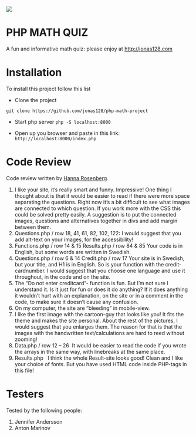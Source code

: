 <img src="https://media.giphy.com/media/LweK4Ma6Chp8k/giphy.gif" />

# PHP MATH QUIZ

A fun and informative math quiz: please enjoy at http://jonas128.com 

# Installation

To install this project follow this list

-   Clone the project

```
git clone https://github.com/jonas128/php-math-project
```

-   Start php server `php -S localhost:8000`

-   Open up you browser and paste in this link:
    `http://localhost:8000/index.php`

# Code Review

Code review written by [Hanna Rosenberg](https://github.com/hanna-rosenberg).

1. I like your site, it’s really smart and funny. Impressive! One thing I thought about is that it would be easier to read if there were more space separating the questions. Right now it’s a bit difficult  to see what images are connected to which question. If you work more with the CSS this could be solved pretty easily. A suggestion is to put the connected images, questions and alternatives together in divs and add margin between them.
2. Questions.php / row 18, 41, 61, 82, 102, 122: I would suggest that you add alt-text on your images, for the accessibility!
3. Functions.php / row 14 & 15 Results.php / row 84 & 85 Your code is in English, but some words are written in Swedish.
4. Questions.php / row 6 & 14 Credit.php / row 17 Your site is in Swedish, but your title, and H1 is in English. So is your function with the       credit-cardnumber. I would suggest that you choose one language and use it throughout, in the code and on the site.  
5. The “Do not enter creditcard”- function is fun. But I’m not sure I understand it. Is it just for fun or does it do anything?  If it does anything it wouldn’t hurt with an explanation, on the site or in a comment in the code, to make sure it doesn’t cause any confusion. 
6. On my computer, the site are “bleeding” in mobile-view.
7. I like the first image with the cartoon-guy that looks like you! It fits the theme and makes the site personal. About the rest of the pictures, I would suggest that you enlarges them. The reason for that is that the images with the handwritten text/calculations are hard to reed without zooming!
8. Data.php / row 12 – 26  It would be easier to read the code if you wrote the arrays in the same way, with linebreaks at the same place.
9. Results.php      I think the whole Result-site looks good! Clean and I like your choice of fonts. But you have     used HTML code inside PHP-tags in this file!

# Testers

Tested by the following people:

1. Jennifer Andersson
2. Anton Marinov
